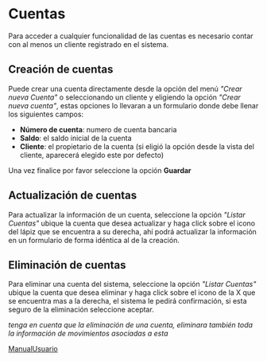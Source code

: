 # Cuentas #

Para acceder a cualquier funcionalidad de las cuentas es necesario contar con al menos un cliente registrado en el sistema.

## Creación de cuentas ##
Puede crear una cuenta directamente desde la opción del menú _"Crear nueva Cuenta"_ o seleccionando un cliente y eligiendo la opción _"Crear nueva cuenta"_, estas opciones lo llevaran a un formulario donde debe llenar los siguientes campos:

  * **Número de cuenta**: numero de cuenta bancaria
  * **Saldo**: el saldo inicial de la cuenta
  * **Cliente**: el propietario de la cuenta (si eligió la opción desde la vista del cliente, aparecerá elegido este por defecto)

Una vez finalice por favor seleccione la opción **Guardar**


## Actualización de cuentas ##
Para actualizar la información de un cuenta, seleccione la opción _"Listar Cuentas"_ ubique la cuenta que desea actualizar y haga click sobre el icono del lápiz que se encuentra a su derecha, ahí podrá actualizar la información en un formulario de forma idéntica al de la creación.

## Eliminación de cuentas ##
Para eliminar una cuenta del sistema, seleccione la opción _"Listar Cuentas"_ ubique la cuenta que desea eliminar y haga click sobre el icono de la X que se encuentra mas a la derecha, el sistema le pedirá confirmación, si esta seguro de la eliminación seleccione aceptar.

_tenga en cuenta que la eliminación de una cuenta, eliminara también toda la información de movimientos asociadas a esta_

[ManualUsuario](ManualUsuario.md)